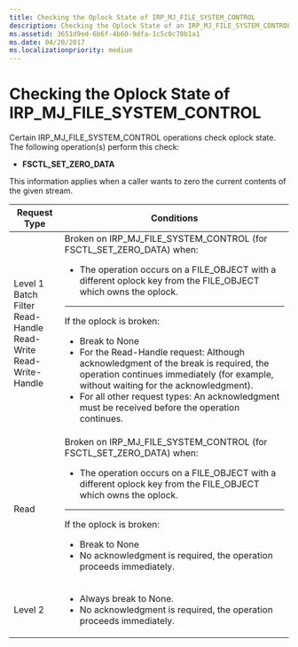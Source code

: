 ```yaml
---
title: Checking the Oplock State of IRP_MJ_FILE_SYSTEM_CONTROL
description: Checking the Oplock State of an IRP_MJ_FILE_SYSTEM_CONTROL operation
ms.assetid: 3651d9ed-6b6f-4b60-9dfa-1c5c0c78b1a1
ms.date: 04/20/2017
ms.localizationpriority: medium
---
```


# Checking the Oplock State of IRP_MJ_FILE_SYSTEM_CONTROL

Certain IRP_MJ_FILE_SYSTEM_CONTROL operations check oplock state. The following operation(s) perform this check:
- **FSCTL_SET_ZERO_DATA**

This information applies when a caller wants to zero the current contents of the given stream.

|Request Type|Conditions|
|---|---|
|Level 1<br>Batch<br>Filter<br>Read-Handle<br>Read-Write<br>Read-Write-Handle|Broken on IRP_MJ_FILE_SYSTEM_CONTROL (for FSCTL_SET_ZERO_DATA) when:<ul><li>The operation occurs on a FILE_OBJECT with a different oplock key from the FILE_OBJECT which owns the oplock.</ul></li><hr>If the oplock is broken:<ul><li>Break to None</li><li>For the Read-Handle request: Although acknowledgment of the break is required, the operation continues immediately (for example, without waiting for the acknowledgment).</li><li>For all other request types: An acknowledgment must be received before the operation continues.</li></ul>|
|Read|Broken on IRP_MJ_FILE_SYSTEM_CONTROL (for FSCTL_SET_ZERO_DATA) when:<ul><li>The operation occurs on a FILE_OBJECT with a different oplock key from the FILE_OBJECT which owns the oplock.</ul></li><hr>If the oplock is broken:<ul><li>Break to None</li><li>No acknowledgment is required, the operation proceeds immediately.</li></ul>|
|Level 2|<ul><li>Always break to None.</li><li>No acknowledgment is required, the operation proceeds immediately.</li></ul>|



